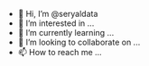 - 👋 Hi, I’m @seryaldata
- 👀 I’m interested in ...
- 🌱 I’m currently learning ...
- 💞️ I’m looking to collaborate on ...
- 📫 How to reach me ...

<!---
seryaldata/seryaldata is a ✨ special ✨ repository because its `README.md` (this file) appears on your GitHub profile.
You can click the Preview link to take a look at your changes.
--->
